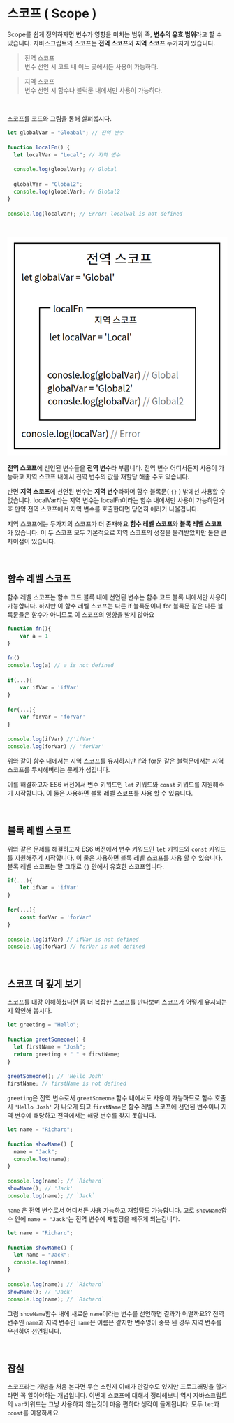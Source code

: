 # 스코프 ( Scope )

Scope를 쉽게 정의하자면 변수가 영향을 미치는 범위 즉, **변수의 유효 범위**라고 할 수 있습니다. 자바스크립트의 스코프는 **전역 스코프**와 **지역 스코프** 두가지가 있습니다.

> 전역 스코프 <br />
> 변수 선언 시 코드 내 어느 곳에서든 사용이 가능하다.

> 지역 스코프 <br />
> 변수 선언 시 함수나 블럭문 내에서만 사용이 가능하다.

<br />

스코프를 코드와 그림을 통해 살펴봅시다.

```jsx
let globalVar = "Gloabal"; // 전역 변수

function localFn() {
  let localVar = "Local"; // 지역 변수

  console.log(globalVar); // Global

  globalVar = "Global2";
  console.log(globalVar); // Global2
}

console.log(localVar); // Error: localval is not defined
```

<br />

![](./image/scope.png)

**전역 스코프**에 선언된 변수들을 **전역 변수**라 부릅니다. 전역 변수 어디서든지 사용이 가능하고 지역 스코프 내에서 전역 변수의 값을 재할당 해줄 수도 있습니다.

반면 **지역 스코프**에 선언된 변수는 **지역 변수**라하며 함수 블록문( `{}` ) 밖에선 사용할 수 없습니다. localVar라는 지역 변수는 localFn이라는 함수 내에서만 사용이 가능하단거죠 만약 전역 스코프에서 지역 변수를 호출한다면 당연히 에러가 나올겁니다.

지역 스코프에는 두가지의 스코프가 더 존재해요 **함수 레벨 스코프**와 **블록 레벨 스코프**가 있습니다. 이 두 스코프 모두 기본적으로 지역 스코프의 성질을 물려받았지만 둘은 큰 차이점이 있습니다.

<br />

## 함수 레벨 스코프

함수 레벨 스코프는 함수 코드 블록 내에 선언된 변수는 함수 코드 블록 내에서만 사용이 가능합니다. 하지만 이 함수 레벨 스코프는 다른 if 블록문이나 for 블록문 같은 다른 블록문들은 함수가 아니므로 이 스코프의 영향을 받지 않아요

```jsx
function fn(){
	var a = 1
}

fn()
console.log(a) // a is not defined

if(...){
	var ifVar = 'ifVar'
}

for(...){
	var forVar = 'forVar'
}

console.log(ifVar) //'ifVar'
console.log(forVar) // 'forVar'
```

위와 같이 함수 내에서는 지역 스코프를 유지하지만 if와 for문 같은 블럭문에서는 지역 스코프를 무시해버리는 문제가 생깁니다.

이를 해결하고자 ES6 버전에서 변수 키워드인 `let` 키워드와 `const` 키워드를 지원해주기 시작합니다. 이 둘은 사용하면 블록 레벨 스코프를 사용 할 수 있습니다.

<br />

## 블록 레벨 스코프

위와 같은 문제를 해결하고자 ES6 버전에서 변수 키워드인 `let` 키워드와 `const` 키워드를 지원해주기 시작합니다. 이 둘은 사용하면 블록 레벨 스코프를 사용 할 수 있습니다. 블록 레벨 스코프는 말 그대로 `{}` 안에서 유효한 스코프입니다.

```jsx
if(...){
	let ifVar = 'ifVar'
}

for(...){
	const forVar = 'forVar'
}

console.log(ifVar) // ifVar is not defined
console.log(forVar) // forVar is not defined
```

<br />

## 스코프 더 깊게 보기

스코프를 대강 이해하셨다면 좀 더 복잡한 스코프를 만나보며 스코프가 어떻게 유지되는지 확인해 봅시다.

```jsx
let greeting = "Hello";

function greetSomeone() {
  let firstName = "Josh";
  return greeting + " " + firstName;
}

greetSomeone(); // 'Hello Josh'
firstName; // firstName is not defined
```

`greeting`은 전역 변수로서 `greetSomeone` 함수 내에서도 사용이 가능하므로 함수 호출 시 `'Hello Josh'` 가 나오게 되고 `firstName`은 함수 레벨 스코프에 선언된 변수이니 지역 변수에 해당하고 전역에서는 해당 변수를 찾지 못합니다.

```jsx
let name = "Richard";

function showName() {
  name = "Jack";
  console.log(name);
}

console.log(name); // `Richard`
showName(); // 'Jack'
console.log(name); // `Jack`
```

`name` 은 전역 변수로서 어디서든 사용 가능하고 재할당도 가능합니다. 고로 `showName`함수 안에 `name = "Jack"`는 전역 변수에 재할당을 해주게 되는겁니다.

```jsx
let name = "Richard";

function showName() {
  let name = "Jack";
  console.log(name);
}

console.log(name); // `Richard`
showName(); // 'Jack'
console.log(name); // `Richard`
```

그럼 `showName`함수 내에 새로운 `name`이라는 변수를 선언하면 결과가 어떨까요?? 전역 변수인 `name`과 지역 변수인 `name`은 이름은 같지만 변수명이 중복 된 경우 지역 변수를 우선하여 선언됩니다.

<br />

## 잡설

스코프라는 개념을 처음 본다면 무슨 소린지 이해가 안갈수도 있지만 프로그래밍을 할거라면 꼭 알아야하는 개념입니다. 이번에 스코프에 대해서 정리해보니 역시 자바스크립트의 `var`키워드는 그냥 사용하지 않는것이 마음 편하다 생각이 들게됩니다. 모두 `let`과 `const`를 이용하세요
